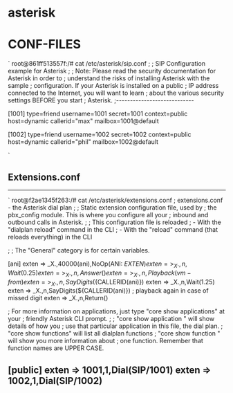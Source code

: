 # asterisk

# CONF-FILES

`
root@861ff513557f:/# cat /etc/asterisk/sip.conf 
;
; SIP Configuration example for Asterisk
;
; Note: Please read the security documentation for Asterisk in order to
; 	understand the risks of installing Asterisk with the sample
;	configuration. If your Asterisk is installed on a public
;	IP address connected to the Internet, you will want to learn
;	about the various security settings BEFORE you start
;	Asterisk.
;----------------------------





[1001]
type=friend
username=1001
secret=1001
context=public
host=dynamic
callerid="max"
mailbox=1001@default



[1002]
type=friend
username=1002
secret=1002
context=public
host=dynamic
callerid="phil"
mailbox=1002@default

`
## Extensions.conf
------------
`
root@f2ae1345f263:/# cat /etc/asterisk/extensions.conf 
; extensions.conf - the Asterisk dial plan
;
; Static extension configuration file, used by
; the pbx_config module. This is where you configure all your
; inbound and outbound calls in Asterisk.
;
; This configuration file is reloaded
; - With the "dialplan reload" command in the CLI
; - With the "reload" command (that reloads everything) in the CLI

;
; The "General" category is for certain variables.

[ani]
exten => _X.,40000(ani),NoOp(ANI: ${EXTEN})
exten => _X.,n,Wait(0.25)
exten => _X.,n,Answer()
exten => _X.,n,Playback(vm-from)
exten => _X.,n,SayDigits(${CALLERID(ani)})
exten => _X.,n,Wait(1.25)
exten => _X.,n,SayDigits(${CALLERID(ani)})	; playback again in case of missed digit
exten => _X.,n,Return()

; For more information on applications, just type "core show applications" at your
; friendly Asterisk CLI prompt.
;
; "core show application <command>" will show details of how you
; use that particular application in this file, the dial plan.
; "core show functions" will list all dialplan functions
; "core show function <COMMAND>" will show you more information about
; one function. Remember that function names are UPPER CASE.


[public]
exten => 1001,1,Dial(SIP/1001)
exten => 1002,1,Dial(SIP/1002)
----------------------------------


```


